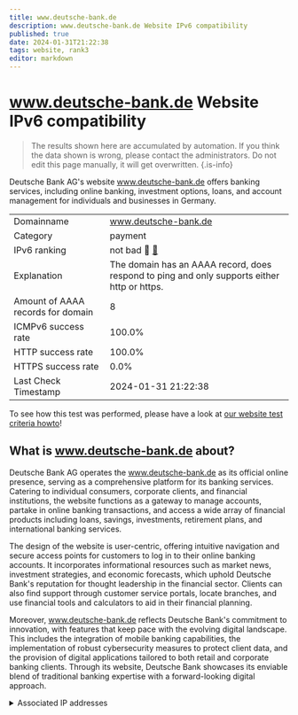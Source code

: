 ```yaml
---
title: www.deutsche-bank.de
description: www.deutsche-bank.de Website IPv6 compatibility
published: true
date: 2024-01-31T21:22:38
tags: website, rank3
editor: markdown
---
```


# www.deutsche-bank.de Website IPv6 compatibility

> The results shown here are accumulated by automation. If you think the data shown is wrong, please contact the administrators. 
> Do not edit this page manually, it will get overwritten.
{.is-info}

Deutsche Bank AG's website www.deutsche-bank.de offers banking services, including online banking, investment options, loans, and account management for individuals and businesses in Germany.


|   |   |
| - | - |
| Domainname | www.deutsche-bank.de
| Category | payment |
| IPv6 ranking | not bad :3rd_place_medal: [🔗](/howto/ranking) |
| Explanation | The domain has an AAAA record, does respond to ping and only supports either http or https. |
| Amount of AAAA records for domain | 8 |
| ICMPv6 success rate | 100.0%|
| HTTP success rate | 100.0% |
| HTTPS success rate | 0.0% |
| Last Check Timestamp | 2024-01-31 21:22:38 |

To see how this test was performed, please have a look at [our website test criteria howto](/howto/testcriteria/website)!


## What is www.deutsche-bank.de about?
Deutsche Bank AG operates the www.deutsche-bank.de as its official online presence, serving as a comprehensive platform for its banking services. Catering to individual consumers, corporate clients, and financial institutions, the website functions as a gateway to manage accounts, partake in online banking transactions, and access a wide array of financial products including loans, savings, investments, retirement plans, and international banking services.

The design of the website is user-centric, offering intuitive navigation and secure access points for customers to log in to their online banking accounts. It incorporates informational resources such as market news, investment strategies, and economic forecasts, which uphold Deutsche Bank's reputation for thought leadership in the financial sector. Clients can also find support through customer service portals, locate branches, and use financial tools and calculators to aid in their financial planning.

Moreover, www.deutsche-bank.de reflects Deutsche Bank's commitment to innovation, with features that keep pace with the evolving digital landscape. This includes the integration of mobile banking capabilities, the implementation of robust cybersecurity measures to protect client data, and the provision of digital applications tailored to both retail and corporate banking clients. Through its website, Deutsche Bank showcases its enviable blend of traditional banking expertise with a forward-looking digital approach.



<details>
<summary>Associated IP addresses</summary>

2600:9000:2251:5400:13:46b5:7d80:93a1

2600:9000:2251:b600:13:46b5:7d80:93a1

2600:9000:2251:7600:13:46b5:7d80:93a1

2600:9000:2251:7c00:13:46b5:7d80:93a1

2600:9000:2251:c600:13:46b5:7d80:93a1

2600:9000:2251:a400:13:46b5:7d80:93a1

2600:9000:2251:4800:13:46b5:7d80:93a1

2600:9000:2251:9000:13:46b5:7d80:93a1

</details>
